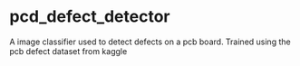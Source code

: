# pcd_defect_detector

A image classifier used to detect defects on a pcb board.
Trained using the pcb defect dataset from kaggle 
